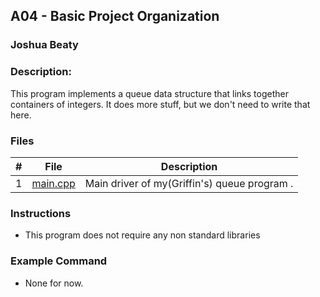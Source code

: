 ## A04 - Basic Project Organization
### Joshua Beaty
### Description:
This program implements a queue data structure that links together containers of integers. It does more stuff, but we don't need to write that here.

### Files

|   #   | File     | Description                      |
| :---: | -------- | -------------------------------- |
|   1   | [main.cpp](https://github.com/Majestic-Joker/2143-OOP-Beaty/blob/main/Assignments/A04/main.cpp) | Main driver of my(Griffin's) queue program . |


### Instructions

- This program does not require any non standard libraries

### Example Command

- None for now.
